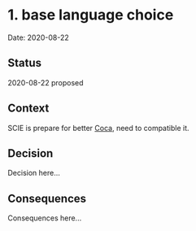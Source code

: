 # 1. base language choice

Date: 2020-08-22

## Status

2020-08-22 proposed

## Context

SCIE is prepare for better [Coca](https://github.com/phodal/coca), need to compatible it.

## Decision

Decision here...

## Consequences

Consequences here...
